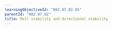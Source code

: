 ```yaml
---
learningObjectiveId: "082.07.02.05"
parentId: "082.07.02"
title: Roll stability and directional stability
---
```

